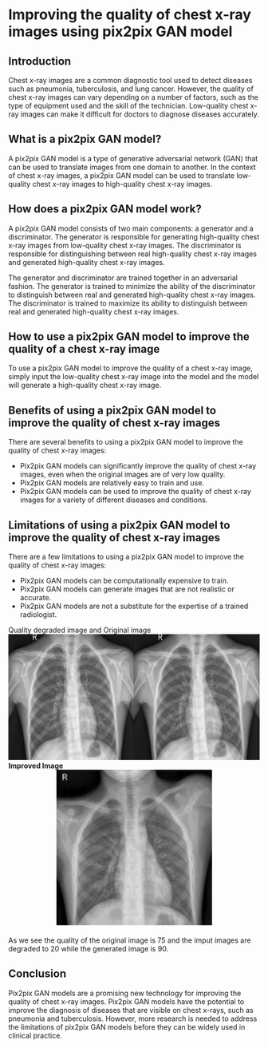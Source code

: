 <!DOCTYPE html>
<html>
<head>
</head>
<body>
<h1>Improving the quality of chest x-ray images using pix2pix GAN model</h1>

<h2>Introduction</h2>

Chest x-ray images are a common diagnostic tool used to detect diseases such as pneumonia, tuberculosis, and lung cancer. However, the quality of chest x-ray images can vary depending on a number of factors, such as the type of equipment used and the skill of the technician. Low-quality chest x-ray images can make it difficult for doctors to diagnose diseases accurately.

<h2>What is a pix2pix GAN model?</h2>

A pix2pix GAN model is a type of generative adversarial network (GAN) that can be used to translate images from one domain to another. In the context of chest x-ray images, a pix2pix GAN model can be used to translate low-quality chest x-ray images to high-quality chest x-ray images.

<h2>How does a pix2pix GAN model work?</h2>

A pix2pix GAN model consists of two main components: a generator and a discriminator. The generator is responsible for generating high-quality chest x-ray images from low-quality chest x-ray images. The discriminator is responsible for distinguishing between real high-quality chest x-ray images and generated high-quality chest x-ray images.

The generator and discriminator are trained together in an adversarial fashion. The generator is trained to minimize the ability of the discriminator to distinguish between real and generated high-quality chest x-ray images. The discriminator is trained to maximize its ability to distinguish between real and generated high-quality chest x-ray images.

<h2>How to use a pix2pix GAN model to improve the quality of a chest x-ray image</h2>

To use a pix2pix GAN model to improve the quality of a chest x-ray image, simply input the low-quality chest x-ray image into the model and the model will generate a high-quality chest x-ray image.

<h2>Benefits of using a pix2pix GAN model to improve the quality of chest x-ray images</h2>

There are several benefits to using a pix2pix GAN model to improve the quality of chest x-ray images:

* Pix2pix GAN models can significantly improve the quality of chest x-ray images, even when the original images are of very low quality.
* Pix2pix GAN models are relatively easy to train and use.
* Pix2pix GAN models can be used to improve the quality of chest x-ray images for a variety of different diseases and conditions.

<h2>Limitations of using a pix2pix GAN model to improve the quality of chest x-ray images</h2>

There are a few limitations to using a pix2pix GAN model to improve the quality of chest x-ray images:

* Pix2pix GAN models can be computationally expensive to train.
* Pix2pix GAN models can generate images that are not realistic or accurate.
* Pix2pix GAN models are not a substitute for the expertise of a trained radiologist.

<b>
</b>Quality degraded image and Original image</b>
<img src="concatenated_IM-0001-0001.jpeg" alt="Quality degraded image and Original image",height="100",width="150">
<b>Improved Image</b>
<div style="text-align: center;">
   <img src="test_xray.jpg" alt="Improved image">
</div>

<p>As we see the quality of the original image is 75 and the imput images are degraded to 20 while the generated image is 90.</p>

<h2>Conclusion</h2>

Pix2pix GAN models are a promising new technology for improving the quality of chest x-ray images. Pix2pix GAN models have the potential to improve the diagnosis of diseases that are visible on chest x-rays, such as pneumonia and tuberculosis. However, more research is needed to address the limitations of pix2pix GAN models before they can be widely used in clinical practice.
</body>
</html>
